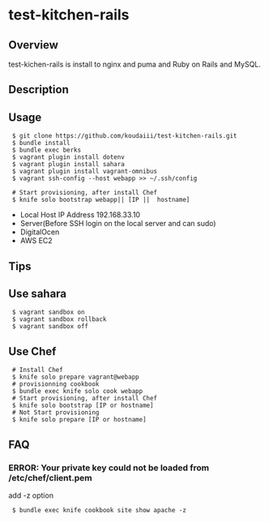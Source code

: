 test-kitchen-rails
==================


Overview
------

test-kichen-rails is install to nginx and puma and Ruby on Rails and MySQL.

Description
------

Usage
------

```
 $ git clone https://github.com/koudaiii/test-kitchen-rails.git
 $ bundle install
 $ bundle exec berks
 $ vagrant plugin install dotenv
 $ vagrant plugin install sahara
 $ vagrant plugin install vagrant-omnibus
 $ vagrant ssh-config --host webapp >> ~/.ssh/config
```

```
 # Start provisioning, after install Chef
 $ knife solo bootstrap webapp|| [IP ||  hostname]
```

* Local Host IP Address 192.168.33.10
* Server(Before SSH login on the local server and can sudo)
* DigitalOcen
* AWS EC2

Tips
------

## Use sahara

```
 $ vagrant sandbox on
 $ vagrant sandbox rollback
 $ vagrant sandbox off
```

## Use Chef

```
 # Install Chef
 $ knife solo prepare vagrant@webapp
 # provisionning cookbook
 $ bundle exec knife solo cook webapp
 # Start provisioning, after install Chef
 $ knife solo bootstrap [IP or hostname]
 # Not Start provisioning
 $ knife solo prepare [IP or hostname]
```

FAQ
------

### ERROR: Your private key could not be loaded from /etc/chef/client.pem

add -z option

```
 $ bundle exec knife cookbook site show apache -z
```
